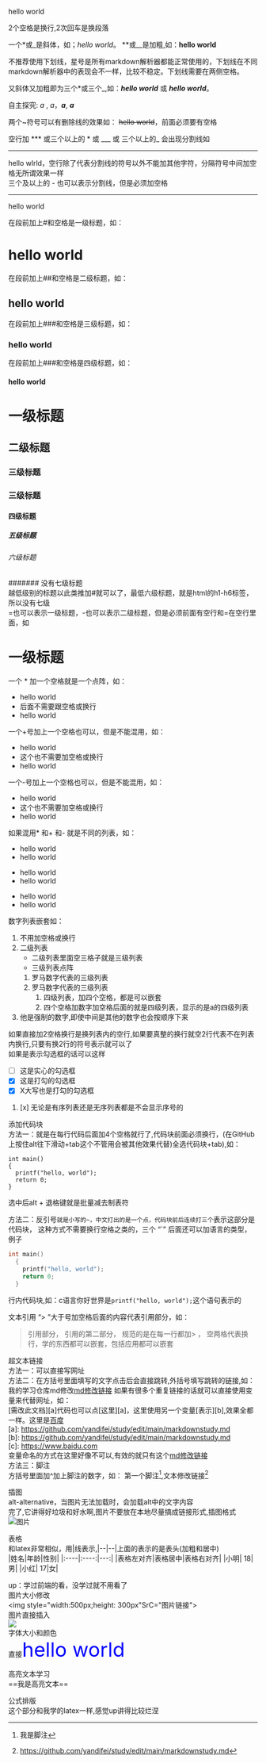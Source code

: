 hello world

2个空格是换行,2次回车是换段落

一个*或_是斜体，如；*hello world*。 **或__是加粗,如：**hello world**

不推荐使用下划线，星号是所有markdown解析器都能正常使用的，下划线在不同markdown解析器中的表现会不一样，比较不稳定。下划线需要在两侧空格。

又斜体又加粗即为三个*或三个_,如：***hello world*** 或 ___hello world___。

自主探究: _*a*_ , _*a*_，_**a**_,  __*a*__

两个~符号可以有删除线的效果如： ~~hello world~~，前面必须要有空格

空行加 *** 或三个以上的 * 或 ___ 或 三个以上的_ 会出现分割线如
***
hello wlrld，空行除了代表分割线的符号以外不能加其他字符，分隔符号中间加空格无所谓效果一样  
三个及以上的 - 也可以表示分割线，但是必须加空格
- - - -
hello world

在段前加上#和空格是一级标题，如：  
# hello world  
在段前加上##和空格是二级标题，如： 
## hello world  
在段前加上###和空格是三级标题，如： 
### hello world  
在段前加上###和空格是四级标题，如： 
#### hello world  
# 一级标题  
## 二级标题  
### 三级标题  
### 三级标题  
#### 四级标题  
##### 五级标题  
###### 六级标题 
####### 没有七级标题  
越低级别的标题以此类推加#就可以了，最低六级标题，就是html的h1-h6标签，所以没有七级  
=也可以表示一级标题，-也可以表示二级标题，但是必须前面有空行和=在空行里面，如

一级标题
= 

一个 * 加一个空格就是一个点阵，如：
* hello world
* 后面不需要跟空格或换行
* hello world

一个+号加上一个空格也可以，但是不能混用，如：
+ hello world
+ 这个也不需要加空格或换行
+ hello world

一个-号加上一个空格也可以，但是不能混用，如：
- hello world
- 这个也不需要加空格或换行
- hello world

如果混用* 和+ 和- 就是不同的列表，如：
* hello world
* hello world
+ hello world
+ hello world
- hello world
- hello world

数字列表嵌套如：
1. 不用加空格或换行
2. 二级列表
   * 二级列表里面空三格子就是三级列表
   * 三级列表点阵
   1. 罗马数字代表的三级列表
   2. 罗马数字代表的三级列表
      1. 四级列表，加四个空格，都是可以嵌套
      2. 四个空格加数字加空格后面的就是四级列表，显示的是a的四级列表
4. 他是强制的数字,即使中间是其他的数字也会按顺序下来

如果直接加2空格换行是换列表内的空行,如果要真整的换行就空2行代表不在列表内换行,只要有换2行的符号表示就可以了  
如果是表示勾选框的话可以这样  
* [ ] 这是实心的勾选框
* [x] 这是打勾的勾选框
* [X] X大写也是打勾的勾选框
1. [x] 无论是有序列表还是无序列表都是不会显示序号的

添加代码块   
方法一：就是在每行代码后面加4个空格就行了,代码块前面必须换行，(在GitHub上按住alt往下滑动+tab这个不管用会被其他效果代替)全选代码块+tab),如：

    int main()
    {
      printf("hello, world");
      return 0;
    }

选中后alt + 退格键就是批量减去制表符

方法二：反引号`就是小写的~，中文打出的是一个点，代码块前后连续打三个`表示这部分是代码块，
这种方式不需要换行空格之类的，三个 “`” 后面还可以加语言的类型，例子
```c
int main()
  {
    printf("hello, world");
    return 0;
  }
```
行内代码块,如：c语言你好世界是`printf("hello, world");`这个语句表示的

文本引用
“> ”大于号加空格后面的内容代表引用部分，如：
> 引用部分，
> 引用的第二部分，
> 规范的是在每一行都加> ，
> 空两格代表换行，学的东西都可以嵌套，包括应用都可以嵌套

超文本链接  
方法一：可以直接写网址  
方法二：[]()在方括号里面填写的文字点击后会直接跳转,外括号填写跳转的链接,如：  
我的学习仓库md修改[md修改链接](https://github.com/yandifei/study/edit/main/markdownstudy.md)
如果有很多个重复链接的话就可以直接使用变量来代替网址，如：  
[需改此文档][a]代码也可以点[这里][a]，这里使用另一个变量[表示][b],效果全都一样。这里是[百度](https://www.baidu.com)  
[a]: https://github.com/yandifei/study/edit/main/markdownstudy.md  
[b]: https://github.com/yandifei/study/edit/main/markdownstudy.md  
[c]: https://www.baidu.com  
变量命名的方式在这里好像不可以,有效的就只有这个[md修改链接](https://github.com/yandifei/study/edit/main/markdownstudy.md)  
方法三：脚注  
方括号里面加^加上脚注的数字，如：
第一个脚注[^1],文本修改链接[^2]
[^1]:我是脚注
[^2]:https://github.com/yandifei/study/edit/main/markdownstudy.md

插图  
alt-alternative，当图片无法加载时，会加载alt中的文字内容  
完了,它讲得好垃圾和好水啊,图片不要放在本地尽量搞成链接形式,插图格式  
![图片](图片链接)

表格  
和latex非常相似，用|线表示,|--|--|上面的表示的是表头(加粗和居中)  
|姓名|年龄|性别|
|:----|:----:|---:|
|表格左对齐|表格居中|表格右对齐|
|小明| 18|男|
|小红| 17|女|

up：学过前端的看，没学过就不用看了  
图片大小修改  
<img style="width:500px;height: 300px"SrC="图片链接">  
图片直接插入  
<img src ="图片链接">  
字体大小和颜色  
直接<span style="color:blue;font-size:40px">hello world</span>

高亮文本学习  
==我是高亮文本==

公式排版  
这个部分和我学的latex一样,感觉up讲得比较烂涅  


